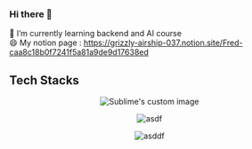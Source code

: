 ### Hi there 👋






🌱 I’m currently learning backend and AI course  
😄 My notion page : https://grizzly-airship-037.notion.site/Fred-caa8c18b0f7241f5a81a9de9d17638ed

## Tech Stacks
<p align="center">
  <img src="https://user-images.githubusercontent.com/97624968/158125676-95ea72ad-f705-4f4d-8949-807e51c199fb.PNG" alt="Sublime's custom image"/>
</p>

<p align="center">
  <img src="https://github-readme-stats.vercel.app/api/top-langs/?username=LearninMC&langs_count=10&layout=compact&theme=dark" alt="asdf"/>
</p>

<p align="center">
  <img src="https://hits.seeyoufarm.com/api/count/incr/badge.svg?url=https%3A%2F%2Fgithub.com%2FLearninMC&count_bg=%2379C83D&title_bg=%23333131&icon=&icon_color=%23E7E7E7&title=hits&edge_flat=false" alt="asddf"/>
</p>

<!--

**LearninMC/LearninMC** is a ✨ _special_ ✨ repository because its `README.md` (this file) appears on your GitHub profile.

Here are some ideas to get you started:

- 🔭 I’m currently working on ...
- 🌱 I’m currently learning ...
- 👯 I’m looking to collaborate on ...
- 🤔 I’m looking for help with ...
- 💬 Ask me about ...
- 📫 How to reach me: ...
- 😄 Pronouns: ...
- ⚡ Fun fact: ...
-->
